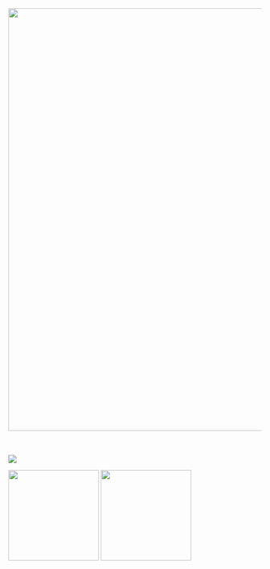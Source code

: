 <img src="https://github.com/leomoraesitu/leomoraesitu/assets/128606856/620978d4-94e6-4f65-a6d1-ea29f7340e28" width="840">

<br></br>
<img src="https://img.shields.io/static/v1?label=Overview&message=Léo Moraes&color=f8efd4&style=for-the-badge&logo=GitHub">

<div>
  <img height="180em" src="https://github-readme-stats-six-puce-48.vercel.app/api?username=leomoraesitu&count_private=true&show_icons=true&theme=tokyonight" />
  <img height="180em" src="https://github-readme-stats-six-puce-48.vercel.app/api/top-langs/?username=leomoraesitu&count_private=true&layout=compact&theme=tokyonight&langs_count=8" />
</div>




